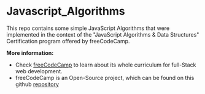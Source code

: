 # Javascript_Algorithms
This repo contains some simple JavaScript Algorithms that were implemented in the context of the "JavaScript Algorithms & Data Structures" Certification program offered by freeCodeCamp.

**More information:**
* Check [freeCodeCamp](https://www.freecodecamp.org) to learn about its whole curriculum for full-Stack web development.
* freeCodeCamp is an Open-Source project, which can be found on this github [repository](https://github.com/freeCodeCamp/freeCodeCamp)
